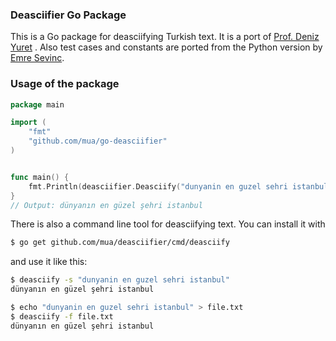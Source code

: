 ### Deasciifier Go Package

This is a Go package for deasciifying Turkish text. It is a port of [Prof. Deniz Yuret](http://www.denizyuret.com/) . Also test cases and constants are ported from the Python version by [Emre Sevinc](https://github.com/emres/turkish-deasciifier).

### Usage of the package

```go
package main

import (
    "fmt"
    "github.com/mua/go-deasciifier"
)


func main() {
    fmt.Println(deasciifier.Deasciify("dunyanin en guzel sehri istanbul"))
}
// Output: dünyanın en güzel şehri istanbul
```

There is also a command line tool for deasciifying text. You can install it with 
```bash
$ go get github.com/mua/deasciifier/cmd/deasciify
```
and use it like this:

```bash
$ deasciify -s "dunyanin en guzel sehri istanbul"
dünyanın en güzel şehri istanbul

$ echo "dunyanin en guzel sehri istanbul" > file.txt
$ deasciify -f file.txt
dünyanın en güzel şehri istanbul
```
